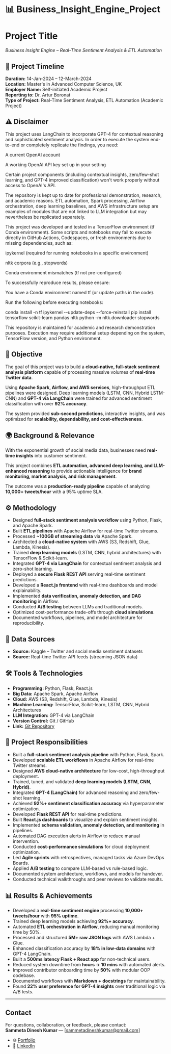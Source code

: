 # 📊 Business_Insight_Engine_Project

# Project Title
*Business Insight Engine – Real-Time Sentiment Analysis & ETL Automation*

## 📅 Project Timeline
**Duration:** 14-Jan-2024 – 12-March-2024  
**Location:** Master's in Advanced Computer Science, UK  
**Employer Name:** Self-initiated Academic Project  
**Reporting to:** Dr. Artur Boronat  
**Type of Project:** Real-Time Sentiment Analysis, ETL Automation (Academic Project)  

##  ⚠️ Disclaimer

This project uses LangChain to incorporate GPT-4 for contextual reasoning and sophisticated sentiment analysis.
In order to execute the system end-to-end or completely replicate the findings, you need:

A current OpenAI account

A working OpenAI API key set up in your setting

Certain project components (including contextual insights, zero/few-shot learning, and GPT-4 improved classification) won't work properly without access to OpenAI's API.

The repository is kept up to date for professional demonstration, research, and academic reasons.
ETL automation, Spark processing, Airflow orchestration, deep learning baselines, and AWS infrastructure setup are examples of modules that are not linked to LLM integration but may nevertheless be replicated separately.

This project was developed and tested in a TensorFlow environment (tf Conda environment).
Some scripts and notebooks may fail to execute directly in GitHub Actions, Codespaces, or fresh environments due to missing dependencies, such as:

ipykernel (required for running notebooks in a specific environment)

nltk corpora (e.g., stopwords)

Conda environment mismatches (tf not pre-configured)

To successfully reproduce results, please ensure:

You have a Conda environment named tf (or update paths in the code).

Run the following before executing notebooks:

conda install -n tf ipykernel --update-deps --force-reinstall
pip install tensorflow scikit-learn pandas nltk
python -m nltk.downloader stopwords


This repository is maintained for academic and research demonstration purposes.
Execution may require additional setup depending on the system, TensorFlow version, and Python environment.

## 📌 Objective
The goal of this project was to build a **cloud-native, full-stack sentiment analysis platform** capable of processing massive volumes of **real-time Twitter data**.  

Using **Apache Spark, Airflow, and AWS services**, high-throughput ETL pipelines were designed. Deep learning models (LSTM, CNN, Hybrid LSTM-CNN) and **GPT-4 via LangChain** were trained for advanced sentiment classification with over **92% accuracy**.  

The system provided **sub-second predictions**, interactive insights, and was optimized for **scalability, dependability, and cost-effectiveness**.  

## 🌍 Background & Relevance
With the exponential growth of social media data, businesses need **real-time insights** into customer sentiment.  

This project combines **ETL automation, advanced deep learning, and LLM-enhanced reasoning** to provide actionable intelligence for **brand monitoring, market analysis, and risk management**.  

The outcome was a **production-ready pipeline** capable of analyzing **10,000+ tweets/hour** with a 95% uptime SLA.

## ⚙️ Methodology
- Designed **full-stack sentiment analysis workflow** using Python, Flask, and Apache Spark.  
- Built **ETL pipelines** with Apache Airflow for real-time Twitter streams.  
- Processed **~100GB of streaming data** via Apache Spark.  
- Architected a **cloud-native system** with AWS (S3, Redshift, Glue, Lambda, Kinesis).  
- Trained **deep learning models** (LSTM, CNN, hybrid architectures) with TensorFlow & Scikit-learn.  
- Integrated **GPT-4 via LangChain** for contextual sentiment analysis and zero-shot learning.  
- Deployed a **secure Flask REST API** serving real-time sentiment predictions.  
- Developed a **React.js frontend** with real-time dashboards and model explainability.  
- Implemented **data verification, anomaly detection, and DAG monitoring** in Airflow.  
- Conducted **A/B testing** between LLMs and traditional models.  
- Optimized cost-performance trade-offs through **cloud simulations**.  
- Documented workflows, pipelines, and model architecture for reproducibility.  

## 📂 Data Sources
- **Source:** Kaggle – Twitter and social media sentiment datasets  
- **Source:** Real-time Twitter API feeds (streaming JSON data)  

## 🛠️ Tools & Technologies
- **Programming:** Python, Flask, React.js  
- **Big Data:** Apache Spark, Apache Airflow  
- **Cloud:** AWS (S3, Redshift, Glue, Lambda, Kinesis)  
- **Machine Learning:** TensorFlow, Scikit-learn, LSTM, CNN, Hybrid Architectures  
- **LLM Integration:** GPT-4 via LangChain  
- **Version Control:** Git / GitHub  
- **Link:** [Git Repository](https://github.com/dineshsammeta1234/Business_Insight_Engine_Project)  

## 📌 Project Responsibilities
- Built a **full-stack sentiment analysis pipeline** with Python, Flask, Spark.  
- Developed **scalable ETL workflows** in Apache Airflow for real-time Twitter streams.  
- Designed **AWS cloud-native architecture** for low-cost, high-throughput deployment.  
- Trained, tuned, and validated **deep learning models (LSTM, CNN, Hybrid)**.  
- Integrated **GPT-4 (LangChain)** for advanced reasoning and zero/few-shot learning.  
- Achieved **92%+ sentiment classification accuracy** via hyperparameter optimization.  
- Developed **Flask REST API** for real-time predictions.  
- Built **React.js dashboards** to visualize and explain sentiment insights.  
- Implemented **schema validation, anomaly detection, and monitoring** in pipelines.  
- Automated DAG execution alerts in Airflow to reduce manual intervention.  
- Conducted **cost-performance simulations** for cloud deployment optimization.  
- Led **Agile sprints** with retrospectives, managed tasks via Azure DevOps Boards.  
- Applied **A/B testing** to compare LLM-based vs rule-based logic.  
- Documented system architecture, workflows, and models for handover.  
- Conducted technical walkthroughs and peer reviews to validate results.  

## 📊 Results & Achievements
- Developed a **real-time sentiment engine** processing **10,000+ tweets/hour** with **95% uptime**.  
- Trained deep learning models achieving **92%+ accuracy**.  
- Automated **ETL orchestration in Airflow**, reducing manual monitoring time by 50%.  
- Processed and structured **5M+ raw JSON logs** with AWS Lambda + Glue.  
- Enhanced classification accuracy by **18% in low-data domains** with GPT-4 LangChain.  
- Built a **500ms latency Flask + React app** for non-technical users.  
- Reduced system downtime from **hours → 10 mins** with automated alerts.  
- Improved contributor onboarding time by **50%** with modular OOP codebase.  
- Documented workflows with **Markdown + docstrings** for maintainability.  
- Found **22% user preference for GPT-4 insights** over traditional logic via A/B tests.  

---

## Contact  
For questions, collaboration, or feedback, please contact:  
**Sammeta Dinesh Kumar** — [sammetadineshkumar@gmail.com]  
- 🌐 [Portfolio]((https://dineshkumarsammeta.github.io/))  
- 🔗 [LinkedIn](https://www.linkedin.com/in/dineshsammeta)  
